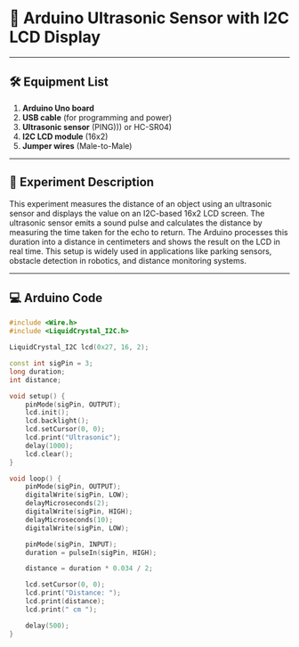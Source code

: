 # 📏 Arduino Ultrasonic Sensor with I2C LCD Display

---

## 🛠 Equipment List
1. **Arduino Uno board**
2. **USB cable** (for programming and power)
3. **Ultrasonic sensor** (PING))) or HC-SR04)
4. **I2C LCD module** (16x2)
5. **Jumper wires** (Male-to-Male)

---

## 📄 Experiment Description
This experiment measures the distance of an object using an ultrasonic sensor and displays the value on an I2C-based 16x2 LCD screen. The ultrasonic sensor emits a sound pulse and calculates the distance by measuring the time taken for the echo to return. The Arduino processes this duration into a distance in centimeters and shows the result on the LCD in real time. This setup is widely used in applications like parking sensors, obstacle detection in robotics, and distance monitoring systems.

---

## 💻 Arduino Code
```cpp
#include <Wire.h>
#include <LiquidCrystal_I2C.h>

LiquidCrystal_I2C lcd(0x27, 16, 2);

const int sigPin = 3;
long duration;
int distance;

void setup() {
    pinMode(sigPin, OUTPUT);
    lcd.init();
    lcd.backlight();
    lcd.setCursor(0, 0);
    lcd.print("Ultrasonic");
    delay(1000);
    lcd.clear();
}

void loop() {
    pinMode(sigPin, OUTPUT);
    digitalWrite(sigPin, LOW);
    delayMicroseconds(2);
    digitalWrite(sigPin, HIGH);
    delayMicroseconds(10);
    digitalWrite(sigPin, LOW);

    pinMode(sigPin, INPUT);
    duration = pulseIn(sigPin, HIGH);

    distance = duration * 0.034 / 2;

    lcd.setCursor(0, 0);
    lcd.print("Distance: ");
    lcd.print(distance);
    lcd.print(" cm ");

    delay(500);
}


